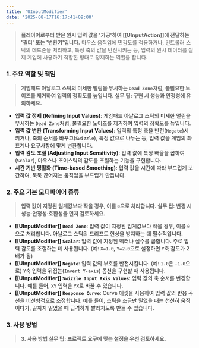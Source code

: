 ```yaml
---
title: 'UInputModifier'
date: '2025-08-17T16:17:41+09:00'
---
```

> **플레이어로부터 받은 원시 입력 값을 '가공'하여 [[UInputAction]]에 전달하는 '필터' 또는 '변환기'입니다.** 마우스 움직임에 민감도를 적용하거나, 컨트롤러 스틱의 데드존을 처리하고, 특정 축의 값을 반전시키는 등, 입력의 원시 데이터를 실제 게임에 사용하기 적합한 형태로 정제하는 역할을 합니다.

### **1. 주요 역할 및 책임**
> **게임패드 아날로그 스틱의 미세한 떨림을 무시하는 `Dead Zone`처럼, 불필요한 노이즈를 제거하여 입력의 정확도를 높입니다. 실무 팁: 구현 시 성능과 안정성에 유의하세요.**
* **입력 값 정제 (Refining Input Values)**:
	게임패드 아날로그 스틱의 미세한 떨림을 무시하는 `Dead Zone`처럼, 불필요한 노이즈를 제거하여 입력의 정확도를 높입니다.
* **입력 값 변환 (Transforming Input Values)**:
	입력의 특정 축을 반전(`Negate`)시키거나, 축의 순서를 바꾸고(`Swizzle`), 특정 값으로 나누는 등, 입력 값을 게임의 좌표계나 요구사항에 맞게 변환합니다.
* **입력 감도 조절 (Adjusting Input Sensitivity)**:
	입력 값에 특정 배율을 곱하여(`Scalar`), 마우스나 조이스틱의 감도를 조절하는 기능을 구현합니다.
* **시간 기반 평활화 (Time-based Smoothing)**:
	입력 값을 시간에 따라 부드럽게 보간하여, 툭툭 끊어지는 움직임을 부드럽게 만듭니다.

### **2. 주요 기본 모디파이어 종류**
> **입력 값이 지정된 임계값보다 작을 경우, 이를 `0`으로 처리합니다. 실무 팁: 변경 시 성능·안정성·호환성을 먼저 검토하세요.**
* **[[UInputModifier]] `Dead Zone`**:
	입력 값이 지정된 임계값보다 작을 경우, 이를 `0`으로 처리합니다. 아날로그 스틱의 드리프트 현상을 방지하는 데 필수적입니다.
* **[[UInputModifier]] `Scalar`**:
	입력 값에 지정된 벡터나 실수를 곱합니다. 주로 입력 감도를 조절하는 데 사용됩니다. (예: `X=1.0`, `Y=2.0`으로 설정하면 `Y`축 감도가 2배가 됨)
* **[[UInputModifier]] `Negate`**:
	입력 값의 부호를 반전시킵니다. (예: `1.0`은 `-1.0`으로) `Y`축 입력을 뒤집는(`Invert Y-axis`) 옵션을 구현할 때 사용됩니다.
* **[[UInputModifier]] `Swizzle Input Axis Values`**:
	입력 값의 축 순서를 변경합니다. 예를 들어, `XY` 입력을 `YX`로 바꿀 수 있습니다.
* **[[UInputModifier]] `Response Curve`**:
	Curve 애셋을 사용하여 입력 값의 반응 곡선을 비선형적으로 조정합니다. 예를 들어, 스틱을 조금만 밀었을 때는 천천히 움직이다가, 끝까지 밀었을 때 급격하게 빨라지도록 만들 수 있습니다.

### **3. 사용 방법**
> **3. 사용 방법 실무 팁: 프로젝트 요구에 맞는 설정을 우선 검토하세요.**
